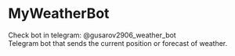 # MyWeatherBot
Check bot in telegram: @gusarov2906_weather_bot<br>
Telegram bot that sends the current position or forecast of weather.

